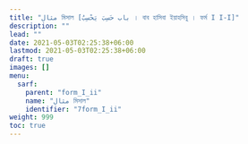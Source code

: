 ```yaml
---
title: "مثال মিসাল [باب حَسِبَ يَحْسِبُ । বাব হাসিবা ইয়াহসিবু । ফর্ম I I-I]"
description: ""
lead: ""
date: 2021-05-03T02:25:38+06:00
lastmod: 2021-05-03T02:25:38+06:00
draft: true
images: []
menu: 
  sarf:
    parent: "form_I_ii"
    name: "مثال মিসাল"
    identifier: "7form_I_ii"
weight: 999
toc: true
---
```



